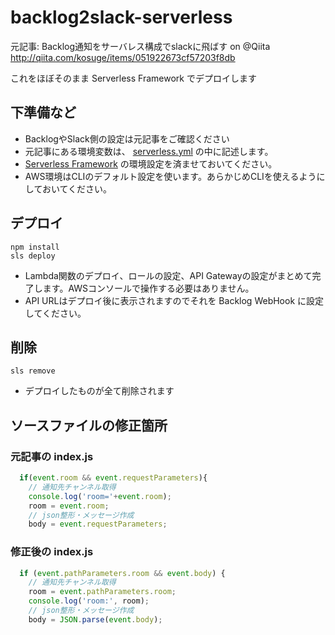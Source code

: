 # backlog2slack-serverless

元記事: Backlog通知をサーバレス構成でslackに飛ばす on @Qiita
http://qiita.com/kosuge/items/051922673cf57203f8db

これをほぼそのまま Serverless Framework でデプロイします

## 下準備など

* BacklogやSlack側の設定は元記事をご確認ください
* 元記事にある環境変数は、 [serverless.yml](serverless.yml#L17) の中に記述します。
* [Serverless Framework](https://serverless.com/framework/) の環境設定を済ませておいてください。
* AWS環境はCLIのデフォルト設定を使います。あらかじめCLIを使えるようにしておいてください。

## デプロイ

```
npm install
sls deploy
```

* Lambda関数のデプロイ、ロールの設定、API Gatewayの設定がまとめて完了します。AWSコンソールで操作する必要はありません。
* API URLはデプロイ後に表示されますのでそれを Backlog WebHook に設定してください。

## 削除

`sls remove`

* デプロイしたものが全て削除されます

## ソースファイルの修正箇所

### 元記事の index.js

```js
  if(event.room && event.requestParameters){
    // 通知先チャンネル取得
    console.log('room='+event.room);
    room = event.room;
    // json整形・メッセージ作成
    body = event.requestParameters;
```


### 修正後の index.js

```js
  if (event.pathParameters.room && event.body) {
    // 通知先チャンネル取得
    room = event.pathParameters.room;
    console.log('room:', room);
    // json整形・メッセージ作成
    body = JSON.parse(event.body);
```
